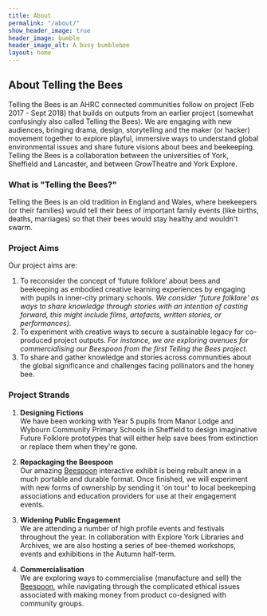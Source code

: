 ```yaml
---
title: About
permalink: "/about/"
show_header_image: true
header_image: bumble
header_image_alt: A busy bumblebee
layout: home
---
```


## About Telling the Bees
Telling the Bees is an AHRC connected communities follow on project (Feb 2017 - Sept 2018) that builds on outputs from an earlier project (somewhat confusingly also called Telling the Bees). We are engaging with new audiences, bringing drama, design, storytelling and the maker (or hacker) movement together to explore playful, immersive ways to understand global environmental issues and share future visions about bees and beekeeping. Telling the Bees is a collaboration between the universities of York, Sheffield and Lancaster, and between GrowTheatre and York Explore.

### What is "Telling the Bees?"
Telling the Bees is an old tradition in England and Wales, where beekeepers (or their families) would tell their bees of important family events (like births, deaths, marriages) so that their bees would stay healthy and wouldn't swarm.

### Project Aims
Our project aims are:
1. To reconsider the concept of ‘future folklore’ about bees and beekeeping as embodied creative learning experiences by engaging with pupils in inner-city primary schools. _We consider 'future folklore' as ways to share knowledge through stories with an intention of casting forward, this might include films, artefacts, written stories, or performances)._
2. To experiment with creative ways to secure a sustainable legacy for co-produced project outputs. _For instance, we are exploring avenues for commercialising our Beespoon from the first Telling the Bees project._
3. To share and gather knowledge and stories across communities about the global significance and
challenges facing pollinators and the honey bee.

### Project Strands
1. **Designing Fictions**  
We have been working with Year 5 pupils from Manor Lodge and Wybourn Community Primary Schools in Sheffield to design imaginative Future Folklore prototypes that will either help save bees from extinction or replace them when they're gone.

2. **Repackaging the Beespoon**  
Our amazing [Beespoon](http://www.tellingthebees.buzz/beespoon/) interactive exhibit is being rebuilt anew in a much portable and durable format. Once finished, we will experiment with new forms of ownership by sending it 'on tour' to local beekeeping associations and education providers for use at their engagement events.

3. **Widening Public Engagement**  
We are attending a number of high profile events and festivals throughout the year. In collaboration with Explore York Libraries and Archives, we are also hosting a series of bee-themed workshops, events and exhibitions in the Autumn half-term.

4. **Commercialisation**  
We are exploring ways to commercialise (manufacture and sell) the [Beespoon](http://www.tellingthebees.buzz/beespoon/), while navigating through the complicated ethical issues associated with making money from product co-designed with community groups.
